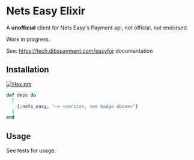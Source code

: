 # Nets Easy Elixir
A **unofficial** client for Nets Easy's Payment api, not official, not endorsed.

Work in progress.

See: https://tech.dibspayment.com/easyfor documentation


## Installation
[![Hex pm](http://img.shields.io/hexpm/v/nets_easy.svg?style=flat)](https://hex.pm/packages/nets_easy)
```elixir
def deps do
  [
    {:nets_easy, "~> <version, see badge above>"}
  ]
end
```

## Usage
See tests for usage.

